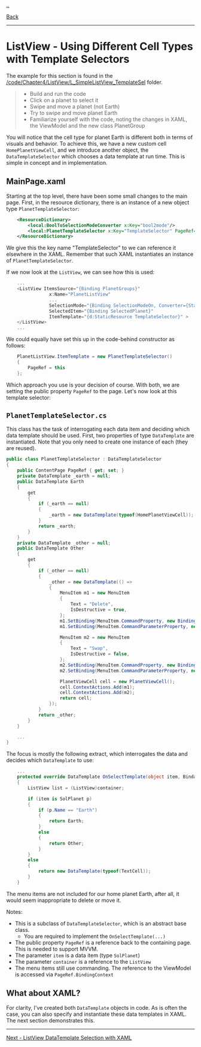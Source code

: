 [..](listview.md)

[Back](listview-groups.md)

---

# ListView - Using Different Cell Types with Template Selectors

The example for this section is found in the [/code/Chapter4/ListView/L_SimpleListView_TemplateSel](/code/Chapter4/ListView/L_SimpleListView_TemplateSel) folder.

> * Build and run the code
> * Click on a planet to select it
> * Swipe and move a planet (not Earth)
> * Try to swipe and move planet Earth
> * Familiarize yourself with the code, noting the changes in XAML, the ViewModel and the new class PlanetGroup

You will notice that the cell type for planet Earth is different both in terms of visuals and behavior. To achieve this, we have a new custom cell `HomePlanetViewCell`, and we introduce another object, the `DataTemplateSelector` which chooses a data template at run time. This is simple in concept and in implementation.


## MainPage.xaml
Starting at the top level, there have been some small changes to the main page. First, in the resource dictionary, there is an instance of a new object type `PlanetTemplateSelector`:

```XML
    <ResourceDictionary>
        <local:BoolToSelectionModeConverter x:Key="bool2mode"/>
        <local:PlanetTemplateSelector x:Key="TemplateSelector" PageRef="{x:Reference MainContentPage}" />
    </ResourceDictionary>
```        

We give this the key name "TemplateSelector" to we can reference it elsewhere in the XAML. Remember that such XAML instantiates an instance of `PlanetTemplateSelector`.

If we now look at the `ListView`, we can see how this is used:

```C#
    ...
    <ListView ItemsSource="{Binding PlanetGroups}"
                x:Name="PlanetListView"
                ...
                SelectionMode="{Binding SelectionModeOn, Converter={StaticResource bool2mode}, Mode=TwoWay }"
                SelectedItem="{Binding SelectedPlanet}"
                ItemTemplate="{d:StaticResource TemplateSelector}" >            
    </ListView>
    ...
```        

We could equally have set this up in the code-behind constructor as follows:

```C#
    PlanetListView.ItemTemplate = new PlanetTemplateSelector()
    {
        PageRef = this
    };
```            

Which approach you use is your decision of course. With both, we are setting the public property `PageRef` to the page.
Let's now look at this template selector:

## `PlanetTemplateSelector.cs`
This class has the task of interrogating each data item and deciding which data template should be used. First, two properties of type `DataTemplate` are instantiated. Note that you only need to create one instance of each (they are reused).

```C#
public class PlanetTemplateSelector : DataTemplateSelector
{
    public ContentPage PageRef { get; set; }
    private DataTemplate _earth = null;
    public DataTemplate Earth
    {
        get
        {
            if (_earth == null)
            {
                _earth = new DataTemplate(typeof(HomePlanetViewCell));
            }
            return _earth;
        }
    }
    private DataTemplate _other = null;
    public DataTemplate Other
    {
        get
        {
            if (_other == null)
            {
                _other = new DataTemplate(() =>
                {
                    MenuItem m1 = new MenuItem
                    {
                        Text = "Delete",
                        IsDestructive = true,
                    };
                    m1.SetBinding(MenuItem.CommandProperty, new Binding("DeleteCommand", source: PageRef.BindingContext));
                    m1.SetBinding(MenuItem.CommandParameterProperty, new Binding("."));

                    MenuItem m2 = new MenuItem
                    {
                        Text = "Swap",
                        IsDestructive = false,
                    };
                    m2.SetBinding(MenuItem.CommandProperty, new Binding("SwapCommand", source: PageRef.BindingContext));
                    m2.SetBinding(MenuItem.CommandParameterProperty, new Binding("."));

                    PlanetViewCell cell = new PlanetViewCell();
                    cell.ContextActions.Add(m1);
                    cell.ContextActions.Add(m2);
                    return cell;
                });
            }
            return _other;
        }
    }

    ...
}
```    

The focus is mostly the following extract, which interrogates the data and decides which `DataTemplate` to use:

```C#
    ...
    protected override DataTemplate OnSelectTemplate(object item, BindableObject container)
    {
        ListView list = (ListView)container;

        if (item is SolPlanet p)
        {
            if (p.Name == "Earth")
            {
                return Earth;
            }
            else
            {
                return Other;
            }
        }
        else
        {
            return new DataTemplate(typeof(TextCell));
        }
    }
```               

The menu items are not included for our home planet Earth, after all, it would seem inappropriate to delete or move it.

Notes:

* This is a subclass of `DataTemplateSelector`, which is an abstract base class. 
    * You are required to implement the `OnSelectTemplate(...)`
* The public property `PageRef` is a reference back to the containing page. This is needed to support MVVM.
* The parameter `item` is a data item (type `SolPlanet`)
* The parameter `container` is a reference to the `ListView`
* The menu items still use commanding. The reference to the ViewModel is accessed via `PageRef.BindingContext`

## What about XAML?
For clarity, I've created both `DataTemplate` objects in code. As is often the case, you can also specify and instantiate these data templates in XAML. The next section demonstrates this.

---

[Next - ListView DataTemplate Selection with XAML](listview-template-xaml.md)

